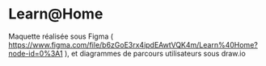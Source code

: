 # Learn@Home

Maquette réalisée sous Figma ( https://www.figma.com/file/b6zGoE3rx4ipdEAwtVQK4m/Learn%40Home?node-id=0%3A1 ), et diagrammes de parcours utilisateurs sous draw.io
